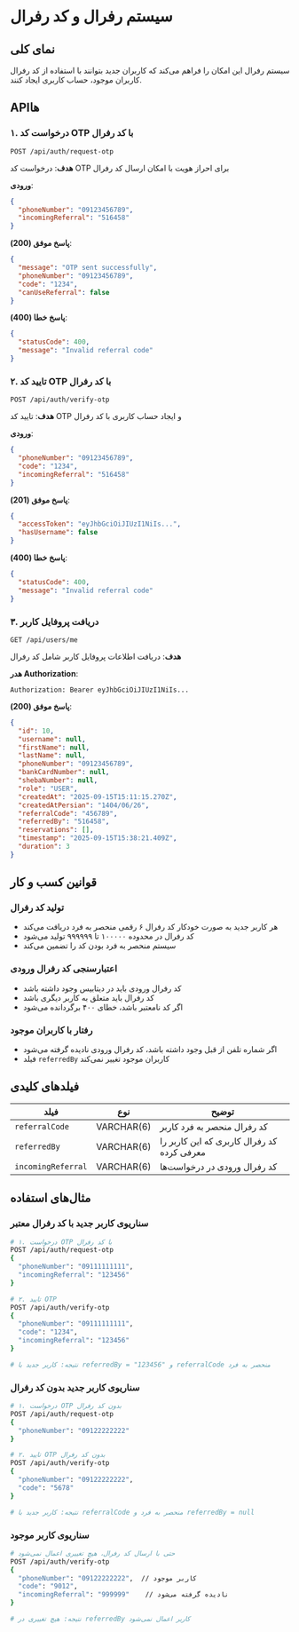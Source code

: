 # سیستم رفرال و کد رفرال

## نمای کلی
سیستم رفرال این امکان را فراهم می‌کند که کاربران جدید بتوانند با استفاده از کد رفرال کاربران موجود، حساب کاربری ایجاد کنند.

## APIها

### ۱. درخواست کد OTP با کد رفرال
```
POST /api/auth/request-otp
```

**هدف**: درخواست کد OTP برای احراز هویت با امکان ارسال کد رفرال

**ورودی**:
```json
{
  "phoneNumber": "09123456789",
  "incomingReferral": "516458"
}
```

**پاسخ موفق (200)**:
```json
{
  "message": "OTP sent successfully",
  "phoneNumber": "09123456789",
  "code": "1234",
  "canUseReferral": false
}
```

**پاسخ خطا (400)**:
```json
{
  "statusCode": 400,
  "message": "Invalid referral code"
}
```

### ۲. تایید کد OTP با کد رفرال
```
POST /api/auth/verify-otp
```

**هدف**: تایید کد OTP و ایجاد حساب کاربری با کد رفرال

**ورودی**:
```json
{
  "phoneNumber": "09123456789",
  "code": "1234",
  "incomingReferral": "516458"
}
```

**پاسخ موفق (201)**:
```json
{
  "accessToken": "eyJhbGciOiJIUzI1NiIs...",
  "hasUsername": false
}
```

**پاسخ خطا (400)**:
```json
{
  "statusCode": 400,
  "message": "Invalid referral code"
}
```

### ۳. دریافت پروفایل کاربر
```
GET /api/users/me
```

**هدف**: دریافت اطلاعات پروفایل کاربر شامل کد رفرال

**هدر Authorization**:
```
Authorization: Bearer eyJhbGciOiJIUzI1NiIs...
```

**پاسخ موفق (200)**:
```json
{
  "id": 10,
  "username": null,
  "firstName": null,
  "lastName": null,
  "phoneNumber": "09123456789",
  "bankCardNumber": null,
  "shebaNumber": null,
  "role": "USER",
  "createdAt": "2025-09-15T15:11:15.270Z",
  "createdAtPersian": "1404/06/26",
  "referralCode": "456789",
  "referredBy": "516458",
  "reservations": [],
  "timestamp": "2025-09-15T15:38:21.409Z",
  "duration": 3
}
```

## قوانین کسب و کار

### تولید کد رفرال
- هر کاربر جدید به صورت خودکار کد رفرال ۶ رقمی منحصر به فرد دریافت می‌کند
- کد رفرال در محدوده ۱۰۰۰۰۰ تا ۹۹۹۹۹۹ تولید می‌شود
- سیستم منحصر به فرد بودن کد را تضمین می‌کند

### اعتبارسنجی کد رفرال ورودی
- کد رفرال ورودی باید در دیتابیس وجود داشته باشد
- کد رفرال باید متعلق به کاربر دیگری باشد
- اگر کد نامعتبر باشد، خطای ۴۰۰ برگردانده می‌شود

### رفتار با کاربران موجود
- اگر شماره تلفن از قبل وجود داشته باشد، کد رفرال ورودی نادیده گرفته می‌شود
- فیلد `referredBy` کاربران موجود تغییر نمی‌کند

## فیلدهای کلیدی

| فیلد | نوع | توضیح |
|------|-----|-------|
| `referralCode` | VARCHAR(6) | کد رفرال منحصر به فرد کاربر |
| `referredBy` | VARCHAR(6) | کد رفرال کاربری که این کاربر را معرفی کرده |
| `incomingReferral` | VARCHAR(6) | کد رفرال ورودی در درخواست‌ها |

## مثال‌های استفاده

### سناریوی کاربر جدید با کد رفرال معتبر
```bash
# ۱. درخواست OTP با کد رفرال
POST /api/auth/request-otp
{
  "phoneNumber": "09111111111",
  "incomingReferral": "123456"
}

# ۲. تایید OTP
POST /api/auth/verify-otp
{
  "phoneNumber": "09111111111",
  "code": "1234",
  "incomingReferral": "123456"
}

# نتیجه: کاربر جدید با referredBy = "123456" و referralCode منحصر به فرد
```

### سناریوی کاربر جدید بدون کد رفرال
```bash
# ۱. درخواست OTP بدون کد رفرال
POST /api/auth/request-otp
{
  "phoneNumber": "09122222222"
}

# ۲. تایید OTP بدون کد رفرال
POST /api/auth/verify-otp
{
  "phoneNumber": "09122222222",
  "code": "5678"
}

# نتیجه: کاربر جدید با referralCode منحصر به فرد و referredBy = null
```

### سناریوی کاربر موجود
```bash
# حتی با ارسال کد رفرال، هیچ تغییری اعمال نمی‌شود
POST /api/auth/verify-otp
{
  "phoneNumber": "09122222222",  // کاربر موجود
  "code": "9012",
  "incomingReferral": "999999"    // نادیده گرفته می‌شود
}

# نتیجه: هیچ تغییری در referredBy کاربر اعمال نمی‌شود
```





